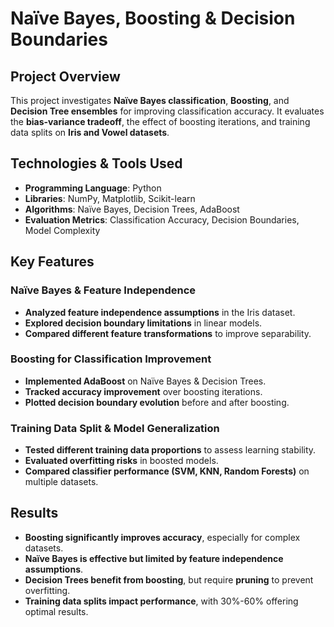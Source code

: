 # Naïve Bayes, Boosting & Decision Boundaries

## Project Overview
This project investigates **Naïve Bayes classification**, **Boosting**, and **Decision Tree ensembles** for improving classification accuracy. It evaluates the **bias-variance tradeoff**, the effect of boosting iterations, and training data splits on **Iris and Vowel datasets**.

## Technologies & Tools Used
- **Programming Language**: Python
- **Libraries**: NumPy, Matplotlib, Scikit-learn
- **Algorithms**: Naïve Bayes, Decision Trees, AdaBoost
- **Evaluation Metrics**: Classification Accuracy, Decision Boundaries, Model Complexity

## Key Features

### Naïve Bayes & Feature Independence
- **Analyzed feature independence assumptions** in the Iris dataset.
- **Explored decision boundary limitations** in linear models.
- **Compared different feature transformations** to improve separability.

### Boosting for Classification Improvement
- **Implemented AdaBoost** on Naïve Bayes & Decision Trees.
- **Tracked accuracy improvement** over boosting iterations.
- **Plotted decision boundary evolution** before and after boosting.

### Training Data Split & Model Generalization
- **Tested different training data proportions** to assess learning stability.
- **Evaluated overfitting risks** in boosted models.
- **Compared classifier performance (SVM, KNN, Random Forests)** on multiple datasets.

## Results
- **Boosting significantly improves accuracy**, especially for complex datasets.  
- **Naïve Bayes is effective but limited by feature independence assumptions**.  
- **Decision Trees benefit from boosting**, but require **pruning** to prevent overfitting.  
- **Training data splits impact performance**, with 30%-60% offering optimal results.  
